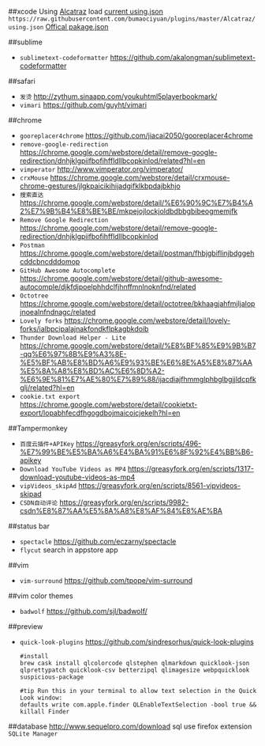 

##xcode 
Using [Alcatraz](https://github.com/supermarin/Alcatraz) load [current using.json](https://github.com/bumaociyuan/plugins/blob/master/Alcatraz/using.json) `https://raw.githubusercontent.com/bumaociyuan/plugins/master/Alcatraz/using.json`
[Offical pakage.json](https://github.com/supermarin/alcatraz-packages/blob/master/packages.json)


##sublime
* `sublimetext-codeformatter` https://github.com/akalongman/sublimetext-codeformatter

##safari
* `发烫` http://zythum.sinaapp.com/youkuhtml5playerbookmark/
* `vimari` https://github.com/guyht/vimari

##chrome
* `gooreplacer4chrome` https://github.com/jiacai2050/gooreplacer4chrome
* `remove-google-redirection` https://chrome.google.com/webstore/detail/remove-google-redirection/dnhjklgpiifbofihffldllbcopkinlod/related?hl=en
* `vimperator` http://www.vimperator.org/vimperator/  
* `crxMouse` https://chrome.google.com/webstore/detail/crxmouse-chrome-gestures/jlgkpaicikihijadgifklkbpdajbkhjo
* `搜索直达` https://chrome.google.com/webstore/detail/%E6%90%9C%E7%B4%A2%E7%9B%B4%E8%BE%BE/mkpejojlockjoldbdbbgbibeogmemjfk
* `Remove Google Redirection` https://chrome.google.com/webstore/detail/remove-google-redirection/dnhjklgpiifbofihffldllbcopkinlod
* `Postman` https://chrome.google.com/webstore/detail/postman/fhbjgbiflinjbdggehcddcbncdddomop
* `GitHub Awesome Autocomplete` https://chrome.google.com/webstore/detail/github-awesome-autocomple/djkfdjpoelphhdclfjhnffmnlnoknfnd/related
* `Octotree` https://chrome.google.com/webstore/detail/octotree/bkhaagjahfmjljalopjnoealnfndnagc/related
* `Lovely forks` https://chrome.google.com/webstore/detail/lovely-forks/ialbpcipalajnakfondkflpkagbkdoib
* `Thunder Download Helper - Lite` https://chrome.google.com/webstore/detail/%E8%BF%85%E9%9B%B7-qq%E6%97%8B%E9%A3%8E-%E5%BF%AB%E8%BD%A6%E9%93%BE%E6%8E%A5%E8%87%AA%E5%8A%A8%E8%BD%AC%E6%8D%A2-%E6%9E%81%E7%AE%80%E7%89%88/ijacdiajfhmmglphbglbgjjldcpfkglj/related?hl=en
* `cookie.txt export` https://chrome.google.com/webstore/detail/cookietxt-export/lopabhfecdfhgogdbojmaicoicjekelh?hl=en

##Tampermonkey
* `百度云插件+APIKey` https://greasyfork.org/en/scripts/496-%E7%99%BE%E5%BA%A6%E4%BA%91%E6%8F%92%E4%BB%B6-apikey
* `Download YouTube Videos as MP4` https://greasyfork.org/en/scripts/1317-download-youtube-videos-as-mp4
* `vipVideos_skipAd` https://greasyfork.org/en/scripts/8561-vipvideos-skipad
* `CSDN自动评论` https://greasyfork.org/en/scripts/9982-csdn%E8%87%AA%E5%8A%A8%E8%AF%84%E8%AE%BA

##status bar
* `spectacle` https://github.com/eczarny/spectacle
* `flycut` search in appstore app

##vim
* `vim-surround` https://github.com/tpope/vim-surround

##vim color themes
* `badwolf` https://github.com/sjl/badwolf/


##preview
* `quick-look-plugins` https://github.com/sindresorhus/quick-look-plugins

	```
	#install 
	brew cask install qlcolorcode qlstephen qlmarkdown quicklook-json qlprettypatch quicklook-csv betterzipql qlimagesize webpquicklook suspicious-package

	#tip Run this in your terminal to allow text selection in the Quick Look window:
	defaults write com.apple.finder QLEnableTextSelection -bool true && killall Finder
	```

##database
http://www.sequelpro.com/download
sql use firefox extension `SQLite Manager`
